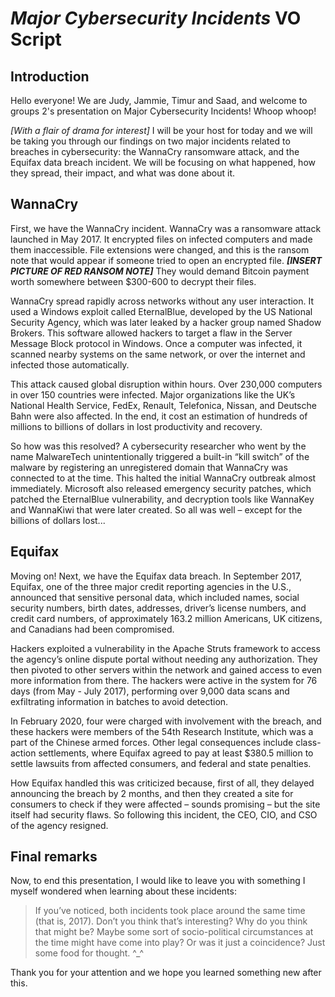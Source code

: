 # *Major Cybersecurity Incidents* VO Script

## Introduction
Hello everyone! We are Judy, Jammie, Timur and Saad, and welcome to groups 2's presentation on Major Cybersecurity Incidents! Whoop whoop!

*[With a flair of drama for interest]* I will be your host for today and we will be taking you through our findings on two major incidents related to breaches in cybersecurity: the WannaCry ransomware attack, and the Equifax data breach incident. We will be focusing on what happened, how they spread, their impact, and what was done about it.

## WannaCry
First, we have the WannaCry incident. WannaCry was a ransomware attack launched in May 2017. It encrypted files on infected computers and made them inaccessible. File extensions were changed, and this is the ransom note that would appear if someone tried to open an encrypted file. ***[INSERT PICTURE OF RED RANSOM NOTE]*** They would demand Bitcoin payment worth somewhere between $300-600 to decrypt their files.

WannaCry spread rapidly across networks without any user interaction. It used a Windows exploit called EternalBlue, developed by the US National Security Agency, which was later leaked by a hacker group named Shadow Brokers. This software allowed hackers to target a flaw in the Server Message Block protocol in Windows. Once a computer was infected, it scanned nearby systems on the same network, or over the internet and infected those automatically.

This attack caused global disruption within hours. Over 230,000 computers in over 150 countries were infected. Major organizations like the UK’s National Health Service, FedEx, Renault, Telefonica, Nissan, and Deutsche Bahn were also affected. In the end, it cost an estimation of hundreds of millions to billions of dollars in lost productivity and recovery.

So how was this resolved? A cybersecurity researcher who went by the name MalwareTech unintentionally triggered a built-in “kill switch” of the malware by registering an unregistered domain that WannaCry was connected to at the time. This halted the initial WannaCry outbreak almost immediately. Microsoft also released emergency security patches, which patched the EternalBlue vulnerability, and decryption tools like WannaKey and WannaKiwi that were later created. So all was well – except for the billions of dollars lost...

## Equifax
Moving on! Next, we have the Equifax data breach. In September 2017, Equifax, one of the three major credit reporting agencies in the U.S., announced that sensitive personal data, which included names, social security numbers, birth dates, addresses, driver’s license numbers, and credit card numbers, of approximately 163.2 million Americans, UK citizens, and Canadians had been compromised.

Hackers exploited a vulnerability in the Apache Struts framework to access the agency’s online dispute portal without needing any authorization. They then pivoted to other servers within the network and gained access to even more information from there. The hackers were active in the system for 76 days (from May - July 2017), performing over 9,000 data scans and exfiltrating information in batches to avoid detection.

In February 2020, four were charged with involvement with the breach, and these hackers were members of the 54th Research Institute, which was a part of the Chinese armed forces. Other legal consequences include class-action settlements, where Equifax agreed to pay at least $380.5 million to settle lawsuits from affected consumers, and federal and state penalties.

How Equifax handled this was criticized because, first of all, they delayed announcing the breach by 2 months, and then they created a site for consumers to check if they were affected – sounds promising – but the site itself had security flaws. So following this incident, the CEO, CIO, and CSO of the agency resigned.

## Final remarks
Now, to end this presentation, I would like to leave you with something I myself wondered when learning about these incidents:
> If you’ve noticed, both incidents took place around the same time (that is, 2017). Don’t you think that’s interesting? Why do you think that might be? Maybe some sort of socio-political circumstances at the time might have come into play? Or was it just a coincidence? Just some food for thought. ^_^

Thank you for your attention and we hope you learned something new after this.
